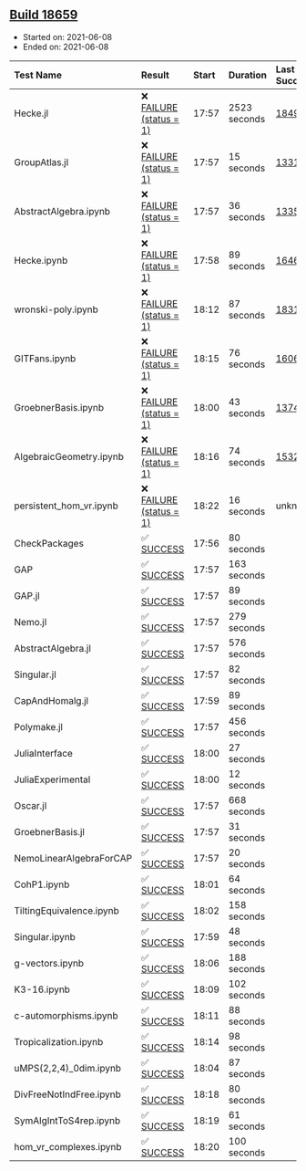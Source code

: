## [Build 18659](https://oscarci.mathematik.uni-kl.de/job/oscar/18659/)

* Started on: 2021-06-08
* Ended on: 2021-06-08

| Test Name    | Result | Start | Duration | Last Success | First Failure |
|:-------------|:-------|:------|:---------|:-------------|:--------------|
| Hecke.jl | ❌ [FAILURE (status = 1)](https://oscarci.mathematik.uni-kl.de/job/oscar/18659/artifact/logs/build-18659/Hecke.jl.log) | 17:57 | 2523 seconds | [18490](https://oscarci.mathematik.uni-kl.de/job/oscar/18490/) | [18491](https://oscarci.mathematik.uni-kl.de/job/oscar/18491/) |
| GroupAtlas.jl | ❌ [FAILURE (status = 1)](https://oscarci.mathematik.uni-kl.de/job/oscar/18659/artifact/logs/build-18659/GroupAtlas.jl.log) | 17:57 | 15 seconds | [13311](https://oscarci.mathematik.uni-kl.de/job/oscar/13311/) | [13312](https://oscarci.mathematik.uni-kl.de/job/oscar/13312/) |
| AbstractAlgebra.ipynb | ❌ [FAILURE (status = 1)](https://oscarci.mathematik.uni-kl.de/job/oscar/18659/artifact/logs/build-18659/AbstractAlgebra.ipynb.log) | 17:57 | 36 seconds | [13355](https://oscarci.mathematik.uni-kl.de/job/oscar/13355/) | [13356](https://oscarci.mathematik.uni-kl.de/job/oscar/13356/) |
| Hecke.ipynb | ❌ [FAILURE (status = 1)](https://oscarci.mathematik.uni-kl.de/job/oscar/18659/artifact/logs/build-18659/Hecke.ipynb.log) | 17:58 | 89 seconds | [16463](https://oscarci.mathematik.uni-kl.de/job/oscar/16463/) | [16464](https://oscarci.mathematik.uni-kl.de/job/oscar/16464/) |
| wronski-poly.ipynb | ❌ [FAILURE (status = 1)](https://oscarci.mathematik.uni-kl.de/job/oscar/18659/artifact/logs/build-18659/wronski-poly.ipynb.log) | 18:12 | 87 seconds | [18314](https://oscarci.mathematik.uni-kl.de/job/oscar/18314/) | [18315](https://oscarci.mathematik.uni-kl.de/job/oscar/18315/) |
| GITFans.ipynb | ❌ [FAILURE (status = 1)](https://oscarci.mathematik.uni-kl.de/job/oscar/18659/artifact/logs/build-18659/GITFans.ipynb.log) | 18:15 | 76 seconds | [16068](https://oscarci.mathematik.uni-kl.de/job/oscar/16068/) | [16069](https://oscarci.mathematik.uni-kl.de/job/oscar/16069/) |
| GroebnerBasis.ipynb | ❌ [FAILURE (status = 1)](https://oscarci.mathematik.uni-kl.de/job/oscar/18659/artifact/logs/build-18659/GroebnerBasis.ipynb.log) | 18:00 | 43 seconds | [13748](https://oscarci.mathematik.uni-kl.de/job/oscar/13748/) | [13749](https://oscarci.mathematik.uni-kl.de/job/oscar/13749/) |
| AlgebraicGeometry.ipynb | ❌ [FAILURE (status = 1)](https://oscarci.mathematik.uni-kl.de/job/oscar/18659/artifact/logs/build-18659/AlgebraicGeometry.ipynb.log) | 18:16 | 74 seconds | [15322](https://oscarci.mathematik.uni-kl.de/job/oscar/15322/) | [15323](https://oscarci.mathematik.uni-kl.de/job/oscar/15323/) |
| persistent_hom_vr.ipynb | ❌ [FAILURE (status = 1)](https://oscarci.mathematik.uni-kl.de/job/oscar/18659/artifact/logs/build-18659/persistent_hom_vr.ipynb.log) | 18:22 | 16 seconds | unknown | unknown |
| CheckPackages | ✅ [SUCCESS](https://oscarci.mathematik.uni-kl.de/job/oscar/18659/artifact/logs/build-18659/CheckPackages.log) | 17:56 | 80 seconds |  |  |
| GAP | ✅ [SUCCESS](https://oscarci.mathematik.uni-kl.de/job/oscar/18659/artifact/logs/build-18659/GAP.log) | 17:57 | 163 seconds |  |  |
| GAP.jl | ✅ [SUCCESS](https://oscarci.mathematik.uni-kl.de/job/oscar/18659/artifact/logs/build-18659/GAP.jl.log) | 17:57 | 89 seconds |  |  |
| Nemo.jl | ✅ [SUCCESS](https://oscarci.mathematik.uni-kl.de/job/oscar/18659/artifact/logs/build-18659/Nemo.jl.log) | 17:57 | 279 seconds |  |  |
| AbstractAlgebra.jl | ✅ [SUCCESS](https://oscarci.mathematik.uni-kl.de/job/oscar/18659/artifact/logs/build-18659/AbstractAlgebra.jl.log) | 17:57 | 576 seconds |  |  |
| Singular.jl | ✅ [SUCCESS](https://oscarci.mathematik.uni-kl.de/job/oscar/18659/artifact/logs/build-18659/Singular.jl.log) | 17:57 | 82 seconds |  |  |
| CapAndHomalg.jl | ✅ [SUCCESS](https://oscarci.mathematik.uni-kl.de/job/oscar/18659/artifact/logs/build-18659/CapAndHomalg.jl.log) | 17:59 | 89 seconds |  |  |
| Polymake.jl | ✅ [SUCCESS](https://oscarci.mathematik.uni-kl.de/job/oscar/18659/artifact/logs/build-18659/Polymake.jl.log) | 17:57 | 456 seconds |  |  |
| JuliaInterface | ✅ [SUCCESS](https://oscarci.mathematik.uni-kl.de/job/oscar/18659/artifact/logs/build-18659/JuliaInterface.log) | 18:00 | 27 seconds |  |  |
| JuliaExperimental | ✅ [SUCCESS](https://oscarci.mathematik.uni-kl.de/job/oscar/18659/artifact/logs/build-18659/JuliaExperimental.log) | 18:00 | 12 seconds |  |  |
| Oscar.jl | ✅ [SUCCESS](https://oscarci.mathematik.uni-kl.de/job/oscar/18659/artifact/logs/build-18659/Oscar.jl.log) | 17:57 | 668 seconds |  |  |
| GroebnerBasis.jl | ✅ [SUCCESS](https://oscarci.mathematik.uni-kl.de/job/oscar/18659/artifact/logs/build-18659/GroebnerBasis.jl.log) | 17:57 | 31 seconds |  |  |
| NemoLinearAlgebraForCAP | ✅ [SUCCESS](https://oscarci.mathematik.uni-kl.de/job/oscar/18659/artifact/logs/build-18659/NemoLinearAlgebraForCAP.log) | 17:57 | 20 seconds |  |  |
| CohP1.ipynb | ✅ [SUCCESS](https://oscarci.mathematik.uni-kl.de/job/oscar/18659/artifact/logs/build-18659/CohP1.ipynb.log) | 18:01 | 64 seconds |  |  |
| TiltingEquivalence.ipynb | ✅ [SUCCESS](https://oscarci.mathematik.uni-kl.de/job/oscar/18659/artifact/logs/build-18659/TiltingEquivalence.ipynb.log) | 18:02 | 158 seconds |  |  |
| Singular.ipynb | ✅ [SUCCESS](https://oscarci.mathematik.uni-kl.de/job/oscar/18659/artifact/logs/build-18659/Singular.ipynb.log) | 17:59 | 48 seconds |  |  |
| g-vectors.ipynb | ✅ [SUCCESS](https://oscarci.mathematik.uni-kl.de/job/oscar/18659/artifact/logs/build-18659/g-vectors.ipynb.log) | 18:06 | 188 seconds |  |  |
| K3-16.ipynb | ✅ [SUCCESS](https://oscarci.mathematik.uni-kl.de/job/oscar/18659/artifact/logs/build-18659/K3-16.ipynb.log) | 18:09 | 102 seconds |  |  |
| c-automorphisms.ipynb | ✅ [SUCCESS](https://oscarci.mathematik.uni-kl.de/job/oscar/18659/artifact/logs/build-18659/c-automorphisms.ipynb.log) | 18:11 | 88 seconds |  |  |
| Tropicalization.ipynb | ✅ [SUCCESS](https://oscarci.mathematik.uni-kl.de/job/oscar/18659/artifact/logs/build-18659/Tropicalization.ipynb.log) | 18:14 | 98 seconds |  |  |
| uMPS(2,2,4)_0dim.ipynb | ✅ [SUCCESS](https://oscarci.mathematik.uni-kl.de/job/oscar/18659/artifact/logs/build-18659/uMPS-2-2-4-_0dim.ipynb.log) | 18:04 | 87 seconds |  |  |
| DivFreeNotIndFree.ipynb | ✅ [SUCCESS](https://oscarci.mathematik.uni-kl.de/job/oscar/18659/artifact/logs/build-18659/DivFreeNotIndFree.ipynb.log) | 18:18 | 80 seconds |  |  |
| SymAlgIntToS4rep.ipynb | ✅ [SUCCESS](https://oscarci.mathematik.uni-kl.de/job/oscar/18659/artifact/logs/build-18659/SymAlgIntToS4rep.ipynb.log) | 18:19 | 61 seconds |  |  |
| hom_vr_complexes.ipynb | ✅ [SUCCESS](https://oscarci.mathematik.uni-kl.de/job/oscar/18659/artifact/logs/build-18659/hom_vr_complexes.ipynb.log) | 18:20 | 100 seconds |  |  |
